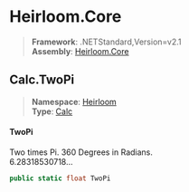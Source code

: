 # Heirloom.Core

> **Framework**: .NETStandard,Version=v2.1  
> **Assembly**: [Heirloom.Core][0]  

## Calc.TwoPi

> **Namespace**: [Heirloom][0]  
> **Type**: [Calc][1]  

#### TwoPi

Two times Pi. 360 Degrees in Radians.  
 6.28318530718...

```cs
public static float TwoPi
```

[0]: ../Heirloom.Core.md
[1]: Heirloom.Calc.md
